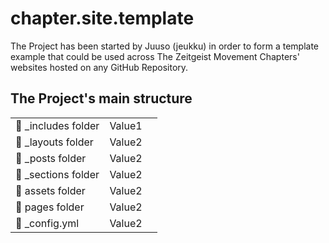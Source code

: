 # chapter.site.template
The Project has been started by Juuso (jeukku) in order to form a template example that could be used across The Zeitgeist Movement Chapters' websites hosted on any GitHub Repository.

## The Project's main structure

| | | |
|-|-|-|
| 📂 _includes folder | Value1 |
| 📂 _layouts folder | Value2 |
| 📂 _posts folder | Value2 |
| 📂 _sections folder | Value2 |
| 📂 assets folder | Value2 |
| 📂 pages folder | Value2 |
| 📄 _config.yml | Value2 |

